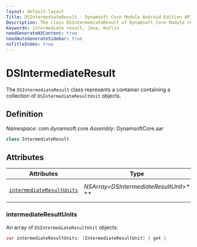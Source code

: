 ```yaml
---
layout: default-layout
Title: DSIntermediateResult - Dynamsoft Core Module Android Edition API Reference
Description: The class DSIntermediateResult of Dynamsoft Core Module represents a container containing a collection of DSIntermediateResultUnit objects.
Keywords: intermediate result, Java, Kotlin
needGenerateH3Content: true
needAutoGenerateSidebar: true
noTitleIndex: true
---
```


# DSIntermediateResult

The `DSIntermediateResult` class represents a container containing a collection of `DSIntermediateResultUnit` objects.

## Definition

*Namespace*: com.dynamsoft.core
*Assembly:* DynamsoftCore.aar

```java
class IntermediateResult
```

## Attributes

| Attributes | Type | Description |
| ---------- | ---- | ----------- |
| [`intermediateResultUnits`](#intermediateresultunits) | *NSArray<DSIntermediateResultUnit*>* \** | An array of `DSIntermediateResultUnit` objects. |

### intermediateResultUnits

An array of `DSIntermediateResultUnit` objects.

```java
var intermediateResultUnits: [IntermediateResultUnit] { get }
```

